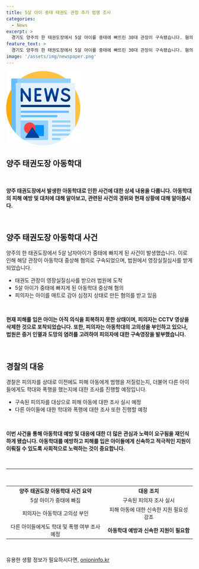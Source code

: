 ```yaml
---
title: 5살 아이 중태 태권도 관장 추가 범행 조사
categories:
  - News
excerpt: >
  경기도 양주의 한 태권도장에서 5살 아이를 중태에 빠뜨린 30대 관장이 구속됐습니다. 혐의를 부인하던 그는 CCTV 영상까지 삭제한 것으로 드러났는데, 이에 법원은 구속영장을 발부했습니다. 경찰은 피의자의 과거 행적과 함께 다른 아이들에 대한 조사도 진행할 예정입니다. 사건은 지금도 계속되고 있는 상황으로, 자세한 내용은 윤길환 기자의 보도에서 확인할 수 있습니다.
feature_text: >
  경기도 양주의 한 태권도장에서 5살 아이를 중태에 빠뜨린 30대 관장이 구속됐습니다. 혐의를 부인하던 그는 CCTV 영상까지 삭제한 것으로 드러났는데, 이에 법원은 구속영장을 발부했습니다. 경찰은 피의자의 과거 행적과 함께 다른 아이들에 대한 조사도 진행할 예정입니다. 사건은 지금도 계속되고 있는 상황으로, 자세한 내용은 윤길환 기자의 보도에서 확인할 수 있습니다.
image: '/assets/img/newspaper.png'
---
```


<p><img src="/assets/img/newspaper.png" alt="kimp 속보" /></p>

<h2>양주 태권도장 아동학대</h2>

<p data-ke-size="size16">&nbsp;</p>

<p data-ke-size="size16"><b>양주 태권도장에서 발생한 아동학대로 인한 사건에 대한 상세 내용을 다룹니다. 아동학대의 피해 예방 및 대처에 대해 알아보고, 관련된 사건의 경위와 현재 상황에 대해 알아봅시다.</b></p>

<p data-ke-size="size16">&nbsp;</p>

<h2 data-ke-size="size26">양주 태권도장 아동학대 사건</h2>

<p data-ke-size="size16">양주의 한 태권도장에서 5살 남자아이가 중태에 빠지게 된 사건이 발생했습니다. 이로 인해 해당 관장이 아동학대 중상해 혐의로 구속되었으며, 법원에서 영장실질심사를 받게 되었습니다.</p>

<ul>
<li>태권도 관장이 영장실질심사를 받으러 법원에 도착</li>
<li>5살 아이가 중태에 빠지게 된 아동학대 중상해 혐의</li>
<li>피의자는 아이를 매트로 감아 심정지 상태로 만든 혐의를 받고 있음</li>
</ul>

<p data-ke-size="size16">&nbsp;</p>

<p data-ke-size="size16"><b>현재 피해를 입은 아이는 아직 의식을 회복하지 못한 상태이며, 피의자는 CCTV 영상을 삭제한 것으로 포착되었습니다. 또한, 피의자는 아동학대의 고의성을 부인하고 있으나, 법원은 증거 인멸과 도망의 염려를 고려하여 피의자에 대한 구속영장을 발부했습니다.</b></p>

<p data-ke-size="size16">&nbsp;</p>

<h2 data-ke-size="size26">경찰의 대응</h2>

<p data-ke-size="size16">경찰은 피의자를 상대로 이전에도 피해 아동에게 범행을 저질렀는지, 더불어 다른 아이들에게도 학대와 폭행을 했는지에 대한 조사를 진행할 예정입니다.</p>

<ul>
<li>구속된 피의자를 대상으로 피해 아동에 대한 조사 실시 예정</li>
<li>다른 아이들에 대한 학대와 폭행에 대한 조사 또한 진행할 예정</li>
</ul>

<p data-ke-size="size16">&nbsp;</p>

<p data-ke-size="size16"><b>이번 사건을 통해 아동학대 예방 및 대응에 대한 더 많은 관심과 노력이 요구됨을 재인식하게 됐습니다. 아동학대를 예방하고 피해를 입은 아이들에게 신속하고 적극적인 지원이 이뤄질 수 있도록 사회적으로 노력하는 것이 중요합니다.</b></p>

<p data-ke-size="size16">&nbsp;</p>

<hr>

<p data-ke-size="size16">&nbsp;</p>

<table>
    <tbody>
        <tr>
            <td style="text-align: center; height: 17px;"><b>양주 태권도장 아동학대 사건 요약</b></td>
        <td style="text-align: center; height: 17px;"><b>대응 조치</b></td>
    </tr>
    <tr>
        <td style="text-align: center; height: 17px;">5살 아이가 중태에 빠짐</td>
        <td style="text-align: center; height: 17px;">구속된 피의자 조사 실시</td>
    </tr>
    <tr>
        <td style="text-align: center; height: 17px;">피의자는 아동학대 고의성 부인</td>
        <td style="text-align: center; height: 17px;">피해 아동에 대한 신속한 지원 필요성 강조</td>
    </tr>
    <tr>
        <td style="text-align: center; height: 17px;">다른 아이들에게도 학대 및 폭행 여부 조사 예정</td>
        <td style="text-align: center; height: 17px;"><b>아동학대 예방과 신속한 지원이 필요함</b></td>
    </tr>
</tbody>
</table>

<p data-ke-size="size16">&nbsp;</p>
유용한 생활 정보가 필요하시다면, <a href="https://onioninfo.kr" rel="dofollow">onioninfo.kr</a>


